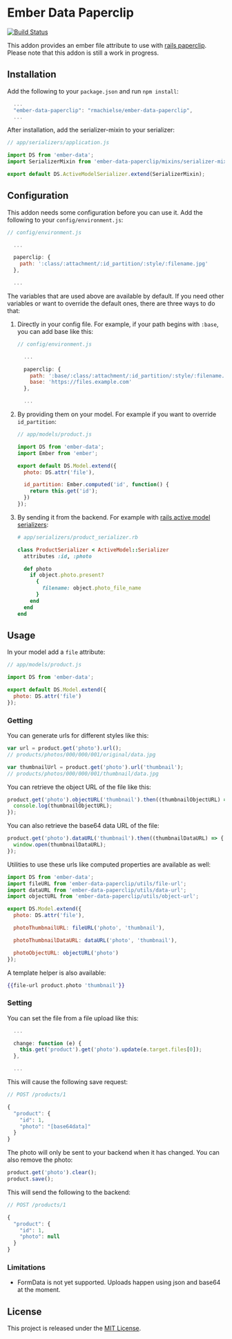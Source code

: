 # Ember Data Paperclip
[![Build Status](https://travis-ci.org/rmachielse/ember-data-paperclip.svg)](https://travis-ci.org/rmachielse/ember-data-paperclip)

This addon provides an ember file attribute to use with [rails paperclip](https://github.com/thoughtbot/paperclip).
Please note that this addon is still a work in progress.

## Installation

Add the following to your `package.json` and run `npm install`:

```javascript
  ...
  "ember-data-paperclip": "rmachielse/ember-data-paperclip",
  ...
```

After installation, add the serializer-mixin to your serializer:

```javascript
// app/serializers/application.js

import DS from 'ember-data';
import SerializerMixin from 'ember-data-paperclip/mixins/serializer-mixin';

export default DS.ActiveModelSerializer.extend(SerializerMixin);
```

## Configuration

This addon needs some configuration before you can use it.
Add the following to your `config/environment.js`:

```javascript
// config/environment.js

  ...

  paperclip: {
    path: ':class/:attachment/:id_partition/:style/:filename.jpg'
  },

  ...
```

The variables that are used above are available by default.
If you need other variables or want to override the default ones, there are three ways to do that:

  1. Directly in your config file. For example, if your path begins with `:base`, you can add base like this:
     ```javascript
     // config/environment.js

       ...

       paperclip: {
         path: ':base/:class/:attachment/:id_partition/:style/:filename.jpg',
         base: 'https://files.example.com'
       },

       ...
     ```

  2. By providing them on your model. For example if you want to override `id_partition`:

     ```javascript
     // app/models/product.js

     import DS from 'ember-data';
     import Ember from 'ember';

     export default DS.Model.extend({
       photo: DS.attr('file'),

       id_partition: Ember.computed('id', function() {
         return this.get('id');
       })
     });
     ```

  3. By sending it from the backend. For example with [rails active model serializers](https://github.com/rails-api/active_model_serializers):

     ```ruby
     # app/serializers/product_serializer.rb

     class ProductSerializer < ActiveModel::Serializer
       attributes :id, :photo

       def photo
         if object.photo.present?
           {
             filename: object.photo_file_name
           }
         end
       end
     end
     ```

## Usage

In your model add a `file` attribute:

```javascript
// app/models/product.js

import DS from 'ember-data';

export default DS.Model.extend({
  photo: DS.attr('file')
});
```

### Getting

You can generate urls for different styles like this:

```javascript
var url = product.get('photo').url();
// products/photos/000/000/001/original/data.jpg

var thumbnailUrl = product.get('photo').url('thumbnail');
// products/photos/000/000/001/thumbnail/data.jpg
```

You can retrieve the object URL of the file like this:

```javascript
product.get('photo').objectURL('thumbnail').then((thumbnailObjectURL) => {
  console.log(thumbnailObjectURL);
});
```

You can also retrieve the base64 data URL of the file:

```javascript
product.get('photo').dataURL('thumbnail').then((thumbnailDataURL) => {
  window.open(thumbnailDataURL);
});
```

Utilities to use these urls like computed properties are available as well:

```javascript
import DS from 'ember-data';
import fileURL from 'ember-data-paperclip/utils/file-url';
import dataURL from 'ember-data-paperclip/utils/data-url';
import objectURL from 'ember-data-paperclip/utils/object-url';

export DS.Model.extend({
  photo: DS.attr('file'),

  photoThumbnailURL: fileURL('photo', 'thumbnail'),

  photoThumbnailDataURL: dataURL('photo', 'thumbnail'),

  photoObjectURL: objectURL('photo')
});
```

A template helper is also available:

```handlebars
{{file-url product.photo 'thumbnail'}}
```

### Setting

You can set the file from a file upload like this:

```javascript
  ...

  change: function (e) {
    this.get('product').get('photo').update(e.target.files[0]);
  },

  ...
```

This will cause the following save request:

```javascript
// POST /products/1

{
  "product": {
    "id": 1,
    "photo": "[base64data]"
  }
}
```

The photo will only be sent to your backend when it has changed.
You can also remove the photo:

```javascript
product.get('photo').clear();
product.save();
```

This will send the following to the backend:

```javascript
// POST /products/1

{
  "product": {
    "id": 1,
    "photo": null
  }
}
```

### Limitations
- FormData is not yet supported. Uploads happen using json and base64 at the moment.

## License

This project is released under the [MIT License](LICENSE.md).
